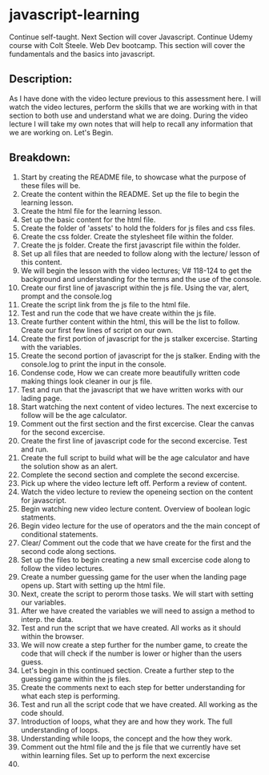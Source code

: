 # javascript-learning
Continue self-taught. Next Section will cover Javascript. Continue Udemy course with Colt Steele. Web Dev bootcamp.
This section will cover the fundamentals and the basics into javascript.

## Description: 
As I have done with the video lecture previous to this assessment here. I will watch the video lectures, perform the skills that we are working with in that section to both use and understand what we are doing. During the video lecture I will take my own notes that will help to recall any information that we are working on. 
Let's Begin.

## Breakdown:
1. Start by creating the README file, to showcase what the purpose of these files will be.
2. Create the content within the README. Set up the file to begin the learning lesson.
3. Create the html file for the learning lesson. 
4. Set up the basic content for the html file.
5. Create the folder of 'assets' to hold the folders for js files and css files.
6. Create the css folder. Create the stylesheet file within the folder.
7. Create the js folder. Create the first javascript file within the folder.
8. Set up all files that are needed to follow along with the lecture/ lesson of this content.
9. We will begin the lesson with the video lectures; V# 118-124 to get the background and understanding for the terms and the use of the console. 
10. Create our first line of javascript within the js file. Using the var, alert, prompt and the console.log
11. Create the script link from the js file to the html file.
12. Test and run the code that we have create within the js file.
13. Create further content within the html, this will be the list to follow. Create our first few lines of script on our own.
14. Create the first portion of javascript for the js stalker excercise. Starting with the variables.
15. Create the second portion of javascript for the js stalker. Ending with the console.log to print the input in the console.
16. Condense code, How we can create more beautifully written code making things look cleaner in our js file. 
17. Test and run that the javascript that we have written works with our lading page.
18. Start watching the next content of video lectures. The next excercise to follow will be the age calculator.
19. Comment out the first section and the first excercise. Clear the canvas for the second excercise.
20. Create the first line of javascript code for the second excercise. Test and run. 
21. Create the full script to build what will be the age calculator and have the solution show as an alert.
22. Complete the second section and complete the second excercise.
23. Pick up where the video lecture left off. Perform a review of content. 
24. Watch the video lecture to review the openeing section on the content for javascript.
25. Begin watching new video lecture content. Overview of boolean logic statments.
26. Begin video lecture for the use of operators and the the main concept of conditional statements.
27. Clear/ Comment out the code that we have create for the first and the second code along sections.
28. Set up the files to begin creating a new small excercise code along to follow the video lectures.
29. Create a number guessing game for the user when the landing page opens up. Start with setting up the html file.
30. Next, create the script to perorm those tasks. We will start with setting our variables.
31. After we have created the variables we will need to assign a method to interp. the data.
32. Test and run the script that we have created. All works as it should within the browser.
33. We will now create a step further for the number game, to create the code that will check if the number is lower or higher than the users guess.
34. Let's begin in this continued section. Create a further step to the guessing game within the js files.
35. Create the comments next to each step for better understanding for what each step is performing. 
36. Test and run all the script code that we have created. All working as the code should.
37. Introduction of loops, what they are and how they work. The full understanding of loops.
38. Understanding while loops, the concept and the how they work. 
39. Comment out the html file and the js file that we currently have set within learning files. Set up to perform the next excercise
40. 

